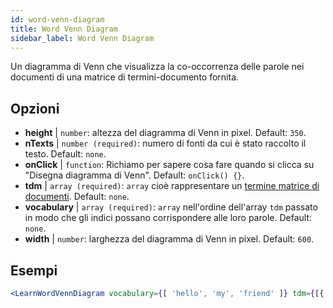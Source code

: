 ```yaml
---
id: word-venn-diagram
title: Word Venn Diagram
sidebar_label: Word Venn Diagram
---
```


Un diagramma di Venn che visualizza la co-occorrenza delle parole nei documenti di una matrice di termini-documento fornita.

## Opzioni

* __height__ | `number`: altezza del diagramma di Venn in pixel. Default: `350`.
* __nTexts__ | `number (required)`: numero di fonti da cui è stato raccolto il testo. Default: `none`.
* __onClick__ | `function`: Richiamo per sapere cosa fare quando si clicca su "Disegna diagramma di Venn". Default: `onClick() {}`.
* __tdm__ | `array (required)`: `array` cioè rappresentare un [termine matrice di documenti](https://en.wikipedia.org/wiki/Document-term_matrix). Default: `none`.
* __vocabulary__ | `array (required)`: `array` nell'ordine dell'array `tdm` passato in modo che gli indici possano corrispondere alle loro parole. Default: `none`.
* __width__ | `number`: larghezza del diagramma di Venn in pixel. Default: `600`.


## Esempi

```jsx live
<LearnWordVennDiagram vocabulary={[ 'hello', 'my', 'friend' ]} tdm={[{ "0": 1, "1": 1, "2": 1}, { "0": 1, "1": 0, "2": 1 }, { "0": 1, "1": 1, "2": 1}]} nTexts={2} />
```


